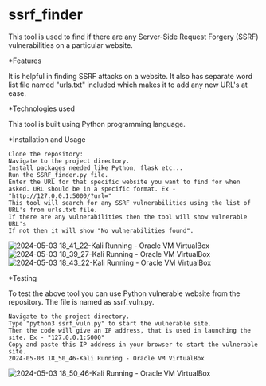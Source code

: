 # ssrf_finder
This tool is used to find if there are any Server-Side Request Forgery (SSRF) vulnerabilities on a particular website.

*Features

It is helpful in finding SSRF attacks on a website.
It also has separate word list file named "urls.txt" included which makes it to add any new URL's at ease.

*Technologies used

This tool is built using Python programming language.

*Installation and Usage

    Clone the repository:
    Navigate to the project directory.
    Install packages needed like Python, flask etc...
    Run the SSRF_finder.py file.
    Enter the URL for that specific website you want to find for when asked. URL should be in a specific format. Ex - "http://127.0.0.1:5000/?url="
    This tool will search for any SSRF vulnerabilities using the list of URL's from urls.txt file.
    If there are any vulnerabilities then the tool will show vulnerable URL's
    If not then it will show "No vulnerabilities found".
![2024-05-03 18_41_22-Kali  Running  - Oracle VM VirtualBox](https://github.com/rvarshith2003/ssrf_finder/assets/107018042/1b633121-8a58-4418-8f34-484d55192fad) 
 ![2024-05-03 18_39_27-Kali  Running  - Oracle VM VirtualBox](https://github.com/rvarshith2003/ssrf_finder/assets/107018042/856b0660-3ee6-4653-8d1d-0aaf6a657667)
 ![2024-05-03 18_43_22-Kali  Running  - Oracle VM VirtualBox](https://github.com/rvarshith2003/ssrf_finder/assets/107018042/a4d0312f-46a1-45f1-9f3e-8b23bdd44248)

*Testing

To test the above tool you can use Python vulnerable website from the repository. The file is named as ssrf_vuln.py.

    Navigate to the project directory.
    Type "python3 ssrf_vuln.py" to start the vulnerable site.
    Then the code will give an IP address, that is used in launching the site. Ex - "127.0.0.1:5000"
    Copy and paste this IP address in your browser to start the vulnerable site.
    2024-05-03 18_50_46-Kali Running - Oracle VM VirtualBox

![2024-05-03 18_50_46-Kali  Running  - Oracle VM VirtualBox](https://github.com/rvarshith2003/ssrf_finder/assets/107018042/fd1a3f1c-c6d2-49f9-afa6-b56e00c0f33a)
